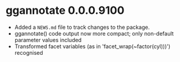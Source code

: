 # ggannotate 0.0.0.9100

* Added a `NEWS.md` file to track changes to the package.
* ggannotate() code output now more compact; only non-default parameter values included
* Transformed facet variables (as in 'facet_wrap(~factor(cyl)))') recognised
